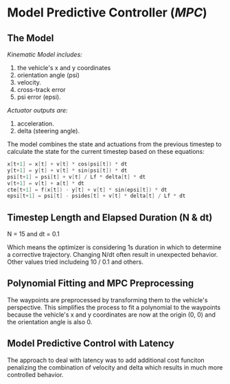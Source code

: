 # Model Predictive Controller (*MPC*)

## The Model
*Kinematic Model includes:*
1. the vehicle's x and y coordinates
2. orientation angle (psi)
3. velocity.
4. cross-track error
5. psi error (epsi). 

*Actuator outputs are:*
1. acceleration.
2. delta (steering angle). 

The model combines the state and actuations from the previous timestep to calculate the state for the current timestep based on these equations:

```C++
x[t+1] = x[t] + v[t] * cos(psi[t]) * dt
y[t+1] = y[t] + v[t] * sin(psi[t]) * dt
psi[t+1] = psi[t] + v[t] / Lf * delta[t] * dt
v[t+1] = v[t] + a[t] * dt
cte[t+1] = f(x[t]) - y[t] + v[t] * sin(epsi[t]) * dt
epsi[t+1] = psi[t] - psides[t] + v[t] * delta[t] / Lf * dt
```

## Timestep Length and Elapsed Duration (N & dt)
N = 15 and dt = 0.1

Which means the optimizer is considering 1s duration in which to determine a corrective trajectory. Changing N/dt often result in unexpected behavior. Other values tried includeing 10 / 0.1 and others.

## Polynomial Fitting and MPC Preprocessing
The waypoints are preprocessed by transforming them to the vehicle's perspective. This simplifies the process to fit a polynomial to the waypoints because the vehicle's x and y coordinates are now at the origin (0, 0) and the orientation angle is also 0. 

## Model Predictive Control with Latency
The approach to deal with latency was to add additional cost funciton penalizing the combination of velocity and delta which results in much more controlled behavior.
